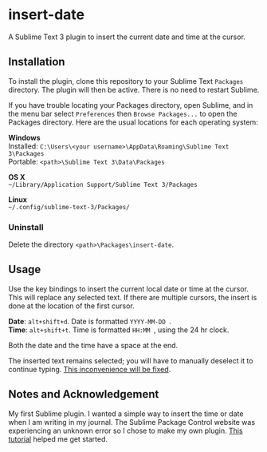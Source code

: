 # insert-date

A Sublime Text 3 plugin to insert the current date and time at the cursor. 

## Installation
To install the plugin, clone this repository to your Sublime Text `Packages`
directory. The plugin will then be active. There is no need to restart 
Sublime.

If you have trouble locating your Packages directory, open Sublime, and in the 
menu bar select `Preferences` then `Browse Packages...` to open the Packages 
directory. Here are the usual locations for each operating system:

**Windows**  
Installed: `C:\Users\<your username>\AppData\Roaming\Sublime Text 3\Packages`  
Portable: `<path>\Sublime Text 3\Data\Packages`
 
**OS X**  
`~/Library/Application Support/Sublime Text 3/Packages`
 
**Linux**  
`~/.config/sublime-text-3/Packages/`

### Uninstall

Delete the directory `<path>\Packages\insert-date`.

## Usage
Use the key bindings to insert the current local date or time at the cursor. 
This will replace any selected text. If there are multiple cursors, the 
insert is done at the location of the first cursor.

**Date**: `alt+shift+d`. Date is formatted `YYYY-MM-DD `.  
**Time**: `alt+shift+t`. Time is formatted `HH:MM `, using the 24 hr clock.  

Both the date and the time have a space at the end.

The inserted text remains selected; you will have to manually deselect it to
continue typing. [This inconvenience will be fixed](
https://github.com/jamais-vu/insert-date/issues/1#issue-398226790).

## Notes and Acknowledgement
My first Sublime plugin. I wanted a simple way to insert the time or date when
I am writing in my journal. The Sublime Package Control website was experiencing
an unknown error so I chose to make my own plugin. 
[This tutorial](https://cnpagency.com/blog/creating-sublime-text-3-plugins-part-1/
 "Creating Sublime Text 3 Plugins, by Sam Mello") helped me get started.
